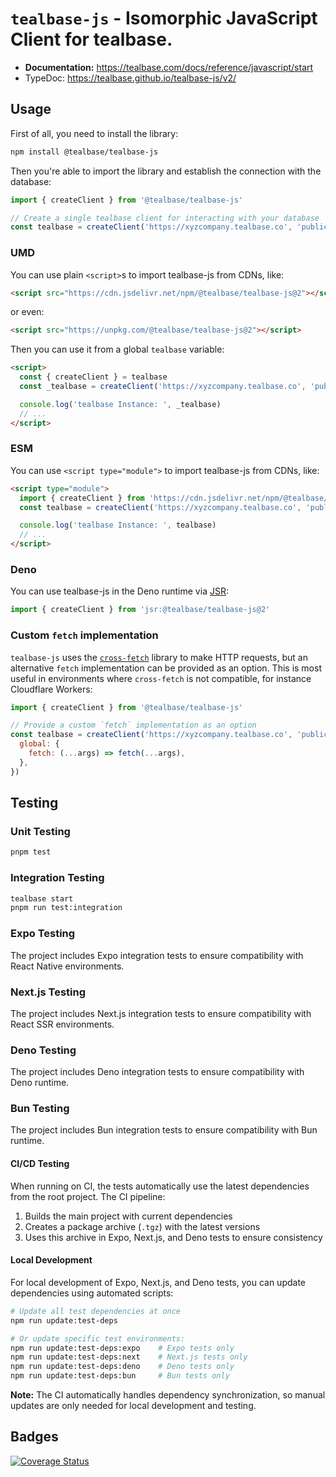 # `tealbase-js` - Isomorphic JavaScript Client for tealbase.

- **Documentation:** https://tealbase.com/docs/reference/javascript/start
- TypeDoc: https://tealbase.github.io/tealbase-js/v2/

## Usage

First of all, you need to install the library:

```sh
npm install @tealbase/tealbase-js
```

Then you're able to import the library and establish the connection with the database:

```js
import { createClient } from '@tealbase/tealbase-js'

// Create a single tealbase client for interacting with your database
const tealbase = createClient('https://xyzcompany.tealbase.co', 'public-anon-key')
```

### UMD

You can use plain `<script>`s to import tealbase-js from CDNs, like:

```html
<script src="https://cdn.jsdelivr.net/npm/@tealbase/tealbase-js@2"></script>
```

or even:

```html
<script src="https://unpkg.com/@tealbase/tealbase-js@2"></script>
```

Then you can use it from a global `tealbase` variable:

```html
<script>
  const { createClient } = tealbase
  const _tealbase = createClient('https://xyzcompany.tealbase.co', 'public-anon-key')

  console.log('tealbase Instance: ', _tealbase)
  // ...
</script>
```

### ESM

You can use `<script type="module">` to import tealbase-js from CDNs, like:

```html
<script type="module">
  import { createClient } from 'https://cdn.jsdelivr.net/npm/@tealbase/tealbase-js/+esm'
  const tealbase = createClient('https://xyzcompany.tealbase.co', 'public-anon-key')

  console.log('tealbase Instance: ', tealbase)
  // ...
</script>
```

### Deno

You can use tealbase-js in the Deno runtime via [JSR](https://jsr.io/@tealbase/tealbase-js):

```js
import { createClient } from 'jsr:@tealbase/tealbase-js@2'
```

### Custom `fetch` implementation

`tealbase-js` uses the [`cross-fetch`](https://www.npmjs.com/package/cross-fetch) library to make HTTP requests, but an alternative `fetch` implementation can be provided as an option. This is most useful in environments where `cross-fetch` is not compatible, for instance Cloudflare Workers:

```js
import { createClient } from '@tealbase/tealbase-js'

// Provide a custom `fetch` implementation as an option
const tealbase = createClient('https://xyzcompany.tealbase.co', 'public-anon-key', {
  global: {
    fetch: (...args) => fetch(...args),
  },
})
```

## Testing

### Unit Testing

```bash
pnpm test
```

### Integration Testing

```bash
tealbase start
pnpm run test:integration
```

### Expo Testing

The project includes Expo integration tests to ensure compatibility with React Native environments.

### Next.js Testing

The project includes Next.js integration tests to ensure compatibility with React SSR environments.

### Deno Testing

The project includes Deno integration tests to ensure compatibility with Deno runtime.

### Bun Testing

The project includes Bun integration tests to ensure compatibility with Bun runtime.

#### CI/CD Testing

When running on CI, the tests automatically use the latest dependencies from the root project. The CI pipeline:

1. Builds the main project with current dependencies
2. Creates a package archive (`.tgz`) with the latest versions
3. Uses this archive in Expo, Next.js, and Deno tests to ensure consistency

#### Local Development

For local development of Expo, Next.js, and Deno tests, you can update dependencies using automated scripts:

```bash
# Update all test dependencies at once
npm run update:test-deps

# Or update specific test environments:
npm run update:test-deps:expo    # Expo tests only
npm run update:test-deps:next    # Next.js tests only
npm run update:test-deps:deno    # Deno tests only
npm run update:test-deps:bun     # Bun tests only
```

**Note:** The CI automatically handles dependency synchronization, so manual updates are only needed for local development and testing.

## Badges

[![Coverage Status](https://coveralls.io/repos/github/tealbase/tealbase-js/badge.svg?branch=master)](https://coveralls.io/github/tealbase/tealbase-js?branch=master)
